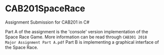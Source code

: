 # CAB201SpaceRace
Assignment Submission for CAB201 in C#

Part A of the assignment is the 'console' version implementation of the Space Race Game. More information can be read through `CAB301 2018 Major Assignment Part A.pdf`
Part B is implementing a graphical interface of the Space Race. 

